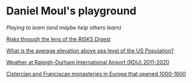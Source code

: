 # Daniel Moul's playground
*Playing to learn (and maybe help others learn)*


[Risks through the lens of the RISKS Digest](./risks-lens/part-1-the-lens.html)

[What is the average elevation above sea level of the US Population?](./mean-uspop-elevation/mean-population-elevation.html)

[Weather at Raleigh-Durham International Airport (RDU) 2011-2020](./rdu-weather/rdu-weather.html)

[Cistercian and Franciscan monasteries in Europe that opened 1000-1600](./monasteries/monasteries.md)

